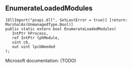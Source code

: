 ## EnumerateLoadedModules

```
[DllImport("psapi.dll", SetLastError = true)] [return: MarshalAs(UnmanagedType.Bool)]
public static extern bool EnumerateLoadedModules(
   IntPtr hProcess,
   ref IntPtr lphModule,
   uint cb,
   out uint lpcbNeeded
);
```

Microsoft documentation: (TODO)
